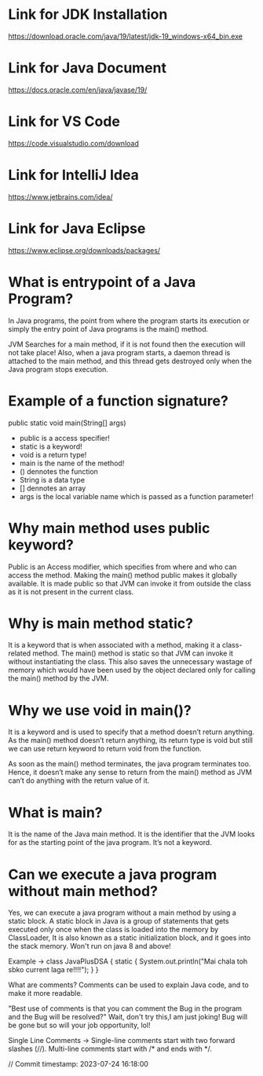 # Link for JDK Installation
https://download.oracle.com/java/19/latest/jdk-19_windows-x64_bin.exe

# Link for Java Document 
https://docs.oracle.com/en/java/javase/19/

# Link for VS Code
https://code.visualstudio.com/download

# Link for IntelliJ Idea
https://www.jetbrains.com/idea/

# Link for Java Eclipse
https://www.eclipse.org/downloads/packages/


# What is entrypoint of a Java Program?
In Java programs, the point from where the program starts its execution 
or simply the entry point of Java programs is the main() method.

JVM Searches for a main method, if it is not found then the execution will not take place!
Also, when a java program starts, a daemon thread is attached to the main method, 
and this thread gets destroyed only when the Java program stops execution.

# Example of a function signature?
public static void main(String[] args)

- public is a access specifier!
- static is a keyword!
- void is a return type!
- main is the name of the method!
- () dennotes the function
- String is a data type
- [] dennotes an array
- args is the local variable name which is passed as a function parameter!

# Why main method uses public keyword?
Public is an Access modifier, which specifies from where and who can access the method. 
Making the main() method public makes it globally available. It is made public so that 
JVM can invoke it from outside the class as it is not present in the current class.

# Why is main method static?
It is a keyword that is when associated with a method, making it a class-related method. 
The main() method is static so that JVM can invoke it without instantiating the class. 
This also saves the unnecessary wastage of memory which would have been used by the 
object declared only for calling the main() method by the JVM.

# Why we use void in main()?
It is a keyword and is used to specify that a method doesn’t return anything. 
As the main() method doesn’t return anything, its return type is void but 
still we can use return keyword to return void from the function. 

As soon as the main() method terminates, the java program terminates too.
Hence, it doesn’t make any sense to return from the main() 
method as JVM can’t do anything with the return value of it.

# What is main?
It is the name of the Java main method. It is the identifier that the 
JVM looks for as the starting point of the java program. It’s not a keyword.

# Can we execute a java program without main method?

Yes, we can execute a java program without a main method by using a static block.
A static block in Java is a group of statements that gets executed only once 
when the class is loaded into the memory by ClassLoader, 
It is also known as a static initialization block, and it goes into the stack memory.
Won't run on java 8 and above!

Example ->
class JavaPlusDSA {
    static
    {
        System.out.println("Mai chala toh sbko current laga re!!!!");
    }
}


What are comments?
Comments can be used to explain Java code, and to make it more readable.

"Best use of comments is that you can comment the Bug in the program and 
the Bug will be resolved?" Wait, don't try this,I am just joking!
Bug will be gone but so will your job opportunity, lol!

Single Line Comments ->
Single-line comments start with two forward slashes (//).
Multi-line comments start with /* and ends with */.































// Commit timestamp: 2023-07-24 16:18:00